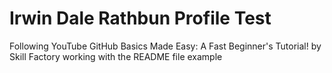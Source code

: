 # Irwin Dale Rathbun Profile Test
Following YouTube GitHub Basics Made Easy: A Fast Beginner's Tutorial! by Skill Factory working with the README file example
